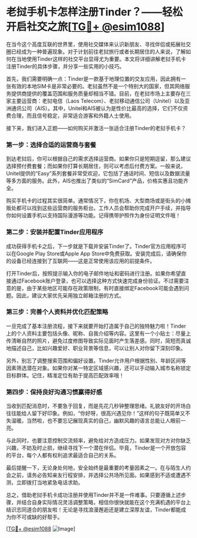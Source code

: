 # 老挝手机卡怎样注册Tinder？——轻松开启社交之旅[[TG💪+ @esim1088](https://t.me/s/esim1088)]

在当今这个高度互联的世界里，使用社交媒体来认识新朋友、寻找伴侣或拓展社交圈已经成为一种普遍现象。对于计划前往老挝旅行或者长期居住的人来说，了解如何在当地使用Tinder这样的社交平台显得尤为重要。本文将详细讲解老挝手机卡注册Tinder的具体步骤，并分享一些实用的小技巧。

首先，我们需要明确一点：Tinder是一款基于地理位置的交友应用，因此拥有一张有效的本地SIM卡是非常必要的。老挝虽然不是一个特别大的国家，但其网络服务提供商提供的覆盖范围和服务质量却相当不错。目前，在老挝市场上主要存在三家主要运营商：老挝电信（Laos Telecom）、老挝移动通信公司（Unitel）以及亚洲通讯公司（AIS）。其中，Unitel和AIS被认为是性价比最高的选择，它们不仅资费合理，而且信号稳定，非常适合游客和外籍人士使用。

接下来，我们进入正题——如何购买并激活一张适合注册Tinder的老挝手机卡？

### 第一步：选择合适的运营商与套餐

到达老挝后，你可以根据自己的需求选择运营商。如果你只是短期逗留，那么建议选择预付费套餐；而如果你打算长期居住，则可以考虑后付费方案。一般来说，Unitel提供的“Easy”系列套餐非常受欢迎，它包括了通话时间、短信以及数据流量等多方面的服务。此外，AIS也推出了类似的“SimCard”产品，价格实惠且功能齐全。

购买手机卡的过程其实很简单。通常情况下，你在机场、大型商场或是街头的小摊贩处都可以找到这些运营商的服务柜台。工作人员会帮助你完成开户手续，并指导你如何设置手机以支持国际漫游等功能。记得携带护照作为身份证明文件哦！

### 第二步：安装并配置Tinder应用程序

成功获得手机卡之后，下一步就是下载并安装Tinder了。Tinder官方应用程序可以在Google Play Store或Apple App Store中免费获取。安装完成后，请确保你的设备已经连接到了互联网——这是正常使用该应用的前提条件。

打开Tinder后，按照提示输入你的电子邮件地址和密码进行注册。如果你希望直接通过Facebook账户登录，也可以选择这种方式快速完成身份验证。不过需要注意的是，由于某些地区可能存在政策限制，有时直接绑定Facebook可能会遇到问题。因此，建议大家优先采用独立邮箱注册的方式。

### 第三步：完善个人资料并优化匹配策略

一旦完成了基本注册流程，接下来就要开始打造属于自己的独特魅力啦！Tinder上的个人资料主要包括头像、昵称、自我介绍等内容。这里有一个小贴士：尽量上传清晰自然的照片，避免过度修图导致实际见面时产生落差感。同时，简短而真诚地描述自己，比如兴趣爱好、职业背景等信息，可以让别人对你留下深刻印象。

另外，别忘了调整搜索范围和偏好设置。Tinder允许用户根据性别、年龄区间等因素筛选潜在对象。如果你对某一特定区域感兴趣，还可以手动输入城市名称锁定目标群体。记住，精准定位有助于提高匹配效率哦！

### 第四步：保持良好沟通习惯赢得好感

当收到匹配消息时，不要急于回复，而是先花几秒钟整理思绪。礼貌友好的开场白往往能给人留下好印象。例如，“你好呀，很高兴遇见你！”这样的句子既简单又不失温暖。当然啦，也不要忘记展现真实的自己，幽默风趣的语言总能让人眼前一亮。

与此同时，也要注意控制交流频率，避免给对方造成压力。如果发现对方对你缺乏兴趣，不妨及时止损，继续寻找下一个潜在伴侣。毕竟，Tinder是一个开放包容的平台，每个人都有权利追求最适合自己的关系。

最后提醒一下，无论身处何地，安全始终是最重要的考量因素之一。在与陌生人约会之前，请务必告知亲友行程安排，并选择公共场所见面。如果感到不适或遭遇不测，立即拨打当地紧急电话求助。

总之，借助老挝手机卡成功注册并使用Tinder并不是一件难事。只要遵循上述步骤，并结合自身实际情况灵活调整策略，相信你很快就能在这个充满机遇的平台上结识志同道合的朋友啦！无论是寻找浪漫邂逅还是建立深厚友谊，Tinder都能成为你不可或缺的好帮手。

[[TG💪+ @esim1088](https://t.me/s/esim1088) ![Image](https://i.postimg.cc/4NQfJmqS/Snipaste-2025-05-13-00-14-12.png)]